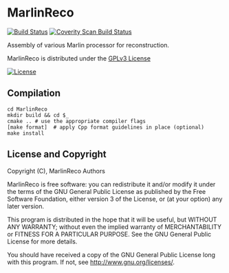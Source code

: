 # MarlinReco
[![Build Status](https://travis-ci.org/iLCSoft/MarlinReco.svg?branch=master)](https://travis-ci.org/iLCSoft/MarlinReco)
[![Coverity Scan Build Status](https://scan.coverity.com/projects/12363/badge.svg)](https://scan.coverity.com/projects/ilcsoft-marlinreco)

Assembly of various Marlin processor for reconstruction.

MarlinReco is distributed under the [GPLv3 License](http://www.gnu.org/licenses/gpl-3.0.en.html)

[![License](https://www.gnu.org/graphics/gplv3-127x51.png)](https://www.gnu.org/licenses/gpl-3.0.en.html)


## Compilation
```shell
cd MarlinReco
mkdir build && cd $_
cmake .. # use the appropriate compiler flags
[make format]  # apply Cpp format guidelines in place (optional)
make install
```

## License and Copyright
Copyright (C), MarlinReco Authors

MarlinReco is free software: you can redistribute it and/or modify it under the terms of the GNU General Public License as published by the Free Software Foundation, either version 3 of the License, or (at your option) any later version.

This program is distributed in the hope that it will be useful, but WITHOUT ANY WARRANTY; without even the implied warranty of MERCHANTABILITY or FITNESS FOR A PARTICULAR PURPOSE.  See the GNU General Public License for more details.

You should have received a copy of the GNU General Public License long with this program.  If not, see <http://www.gnu.org/licenses/>.
